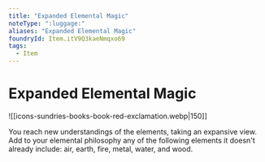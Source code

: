 ```yaml
---
title: "Expanded Elemental Magic"
noteType: ":luggage:"
aliases: "Expanded Elemental Magic"
foundryId: Item.itV9Q3kaeNmqxo69
tags:
  - Item
---
```


# Expanded Elemental Magic
![[icons-sundries-books-book-red-exclamation.webp|150]]

You reach new understandings of the elements, taking an expansive view. Add to your elemental philosophy any of the following elements it doesn't already include: air, earth, fire, metal, water, and wood.
